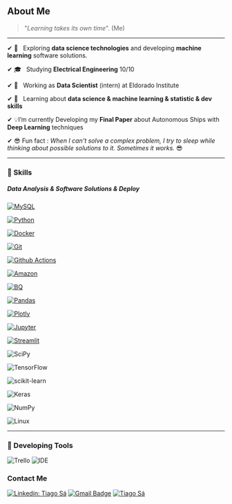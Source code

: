 ## About Me

> "*Learning takes its own time*". (Me)

---

✔ 🤔 &nbsp; Exploring **data science technologies** and developing **machine learning** software solutions.

✔ 🎓 &nbsp; Studying **Electrical Engineering** 10/10

✔ 💼 &nbsp; Working as  **Data Scientist** (intern) at Eldorado Institute

✔ 🌱 &nbsp; Learning about **data science & machine learning  & statistic & dev skills**

✔ 💡I’m currently Developing my **Final Paper** about Autonomous Ships with **Deep Learning** techniques

✔ 😎 Fun fact : *When I can't solve a complex problem, I try to sleep while thinking about possible solutions to it. Sometimes it works.* 😎

---

### 🚀 Skills 

##### Data Analysis & Software Solutions & Deploy

[![MySQL](https://img.shields.io/badge/MySQL-005C84?style=for-the-badge&logo=mysql&logoColor=white)](https://www.mysql.com/)

[![Python](https://img.shields.io/badge/Python-FFD13B?style=for-the-badge&logo=python&logoColor=darkgree)](https://www.python.org/)

[![Docker](https://img.shields.io/badge/Docker-2CA5E0?style=for-the-badge&logo=docker&logoColor=white)](https://docs.docker.com/get-started/) 

[![Git](https://img.shields.io/badge/GIT-E44C30?style=for-the-badge&logo=git&logoColor=white)](https://github.com/seu-usuario/seu-repositorio/releases)

[![Github Actions](https://img.shields.io/badge/GitHub_Actions-2088FF?style=for-the-badge&logo=github-actions&logoColor=white)](https://docs.github.com/en/actions/learn-github-actions/understanding-github-actions)

[![Amazon](https://img.shields.io/badge/Amazon_AWS-232F3E?style=for-the-badge&logo=amazon-aws&logoColor=white)](https://www.google.com/aclk?sa=L&ai=DChcSEwjXl7_qw6j1AhWXoIYKHZCyCS4YABAAGgJ2dQ&ae=2&sig=AOD64_311O3WaR5Qb-6IORrbH6eHEh2DTA&q&adurl&ved=2ahUKEwia1q_qw6j1AhVaq5UCHROzCp8Q0Qx6BAgDEAE) 

[![BQ](https://img.shields.io/badge/Google_Cloud-4285F4?style=for-the-badge&logo=google-cloud&logoColor=white)](https://cloud.google.com/bigquery/docs/introduction)

[![Pandas](https://img.shields.io/badge/Pandas-2C2D72?style=for-the-badge&logo=pandas&logoColor=white)](https://git-scm.com/docs/gittutorial)

[![Plotly](https://img.shields.io/badge/Plotly-239120?style=for-the-badge&logo=plotly&logoColor=white)](https://plotly.com/)

[![Jupyter](https://img.shields.io/badge/Jupyter-F37626.svg?&style=for-the-badge&logo=Jupyter&logoColor=white)](https://jupyter.org/)

[![Streamlit](https://img.shields.io/badge/Streamlit-FF4B4B?style=for-the-badge&logo=Streamlit&logoColor=white)](https://streamlit.io/)

![SciPy](https://img.shields.io/badge/SciPy-%230C55A5.svg?style=for-the-badge&logo=scipy&logoColor=%white)

![TensorFlow](https://img.shields.io/badge/TensorFlow-%23FF6F00.svg?style=for-the-badge&logo=TensorFlow&logoColor=white)

![scikit-learn](https://img.shields.io/badge/scikit--learn-%23F7931E.svg?style=for-the-badge&logo=scikit-learn&logoColor=white)

![Keras](https://img.shields.io/badge/Keras-%23D00000.svg?style=for-the-badge&logo=Keras&logoColor=white)

![NumPy](https://img.shields.io/badge/numpy-%23013243.svg?style=for-the-badge&logo=numpy&logoColor=white)

![Linux](https://img.shields.io/badge/Linux-FCC624?style=for-the-badge&logo=linux&logoColor=black)

----

### 🔧 Developing Tools 

  ![Trello](https://img.shields.io/badge/Trello-0052CC?style=for-the-badge&logo=trello&logoColor=white)
  ![IDE](https://img.shields.io/badge/Visual_studio_code-0078D4?style=for-the-badge&logo=visual%20studio%20code&logoColor=white)


### Contact Me

[![Linkedin: Tiago Sá](https://img.shields.io/badge/-TiagoSa-blue?style=flat-square&logo=Linkedin&logoColor=white&link=https://www.linkedin.com/in/tiago-r-sa/)](https://www.linkedin.com/in/tiago-r-sa/)
[![Gmail Badge](https://img.shields.io/badge/-rtiago.sa@gmail.com-006bed?style=flat-square&logo=Gmail&logoColor=white&link=mailto:rtiago.sa@gmail.com)](mailto:rtiago.sa@gmail.com)
[![Tiago Sá](https://img.shields.io/github/followers/rTiagoS?label=follow&style=social)](https://github.com/rTiagoS)